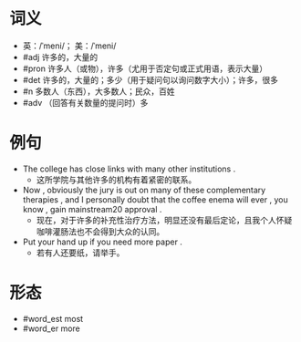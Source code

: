 # 词义
- 英：/ˈmeni/； 美：/ˈmeni/
- #adj 许多的，大量的
- #pron 许多人（或物），许多（尤用于否定句或正式用语，表示大量）
- #det 许多的，大量的；多少（用于疑问句以询问数字大小）；许多，很多
- #n 多数人（东西），大多数人；民众，百姓
- #adv （回答有关数量的提问时）多
# 例句
- The college has close links with many other institutions .
	- 这所学院与其他许多的机构有着紧密的联系。
- Now , obviously the jury is out on many of these complementary therapies , and I personally doubt that the coffee enema will ever , you know , gain mainstream20 approval .
	- 现在，对于许多的补充性治疗方法，明显还没有最后定论，且我个人怀疑咖啡灌肠法也不会得到大众的认同。
- Put your hand up if you need more paper .
	- 若有人还要纸，请举手。
# 形态
- #word_est most
- #word_er more
